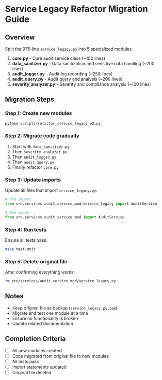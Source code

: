 # Service Legacy Refactor Migration Guide

## Overview
Split the 975-line `service_legacy.py` into 5 specialized modules:

1. **core.py** - Core audit service class (~100 lines)
2. **data_sanitizer.py** - Data sanitization and sensitive data handling (~200 lines)
3. **audit_logger.py** - Audit log recording (~250 lines)
4. **audit_query.py** - Audit query and analysis (~200 lines)
5. **severity_analyzer.py** - Severity and compliance analysis (~100 lines)

## Migration Steps

### Step 1: Create new modules
```bash
python scripts/refactor_service_legacy_v2.py
```

### Step 2: Migrate code gradually
1. Start with `data_sanitizer.py`
2. Then `severity_analyzer.py`
3. Then `audit_logger.py`
4. Then `audit_query.py`
5. Finally refactor `core.py`

### Step 3: Update imports
Update all files that import `service_legacy.py`:

```python
# Old import
from src.services.audit_service_mod.service_legacy import AuditService

# New import
from src.services.audit_service_mod import AuditService
```

### Step 4: Run tests
Ensure all tests pass:
```bash
make test-unit
```

### Step 5: Delete original file
After confirming everything works:
```bash
rm src/services/audit_service_mod/service_legacy.py
```

## Notes
- Keep original file as backup (`service_legacy.py.bak`)
- Migrate and test one module at a time
- Ensure no functionality is broken
- Update related documentation

## Completion Criteria
- [ ] All new modules created
- [ ] Code migrated from original file to new modules
- [ ] All tests pass
- [ ] Import statements updated
- [ ] Original file deleted
